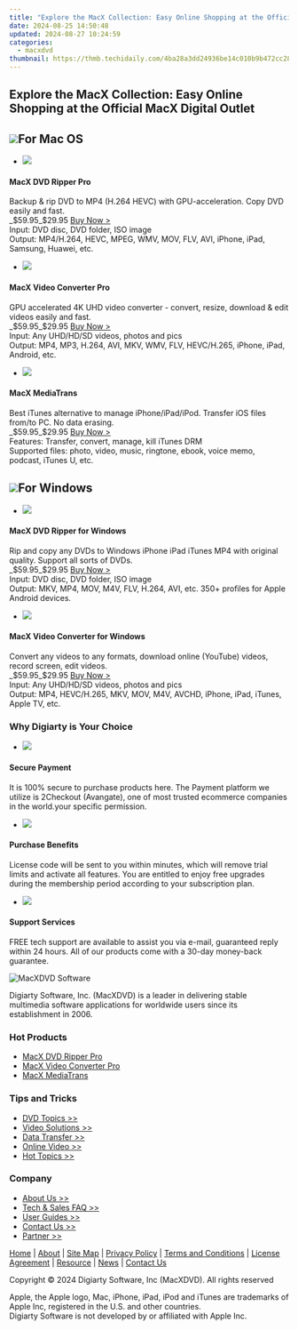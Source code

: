 ```yaml
---
title: "Explore the MacX Collection: Easy Online Shopping at the Official MacX Digital Outlet"
date: 2024-08-25 14:50:48
updated: 2024-08-27 10:24:59
categories:
  - macxdvd
thumbnail: https://thmb.techidaily.com/4ba28a3dd24936be14c010b9b472cc28e6164f2ddc628c9763c3b8ea3ee12f42.png
---
```


## Explore the MacX Collection: Easy Online Shopping at the Official MacX Digital Outlet

## ![](https://www.macxdvd.com/image-style/buy-nineteen/mac-rainbow.png)For Mac OS

* ![](https://www.macxdvd.com/image-style/series-update/box-drp.png)  
#### MacX DVD Ripper Pro  
Backup & rip DVD to MP4 (H.264 HEVC) with GPU-acceleration. Copy DVD easily and fast.  
_$59.95_$29.95 [Buy Now >](https://tools.techidaily.com/macxdvd/products/)  
Input: DVD disc, DVD folder, ISO image  
Output: MP4/H.264, HEVC, MPEG, WMV, MOV, FLV, AVI, iPhone, iPad, Samsung, Huawei, etc.
* ![](https://www.macxdvd.com/image-style/series-update/box-vcp.png)  
#### MacX Video Converter Pro  
GPU accelerated 4K UHD video converter - convert, resize, download & edit videos easily and fast.  
_$59.95_$29.95 [Buy Now >](https://tools.techidaily.com/macxdvd/products/)  
Input: Any UHD/HD/SD videos, photos and pics  
Output: MP4, MP3, H.264, AVI, MKV, WMV, FLV, HEVC/H.265, iPhone, iPad, Android, etc.
* ![](https://www.macxdvd.com/image-style/series-update/box-mediatrans.png)  
#### MacX MediaTrans  
Best iTunes alternative to manage iPhone/iPad/iPod. Transfer iOS files from/to PC. No data erasing.  
_$59.95_$29.95 [Buy Now >](https://tools.techidaily.com/macxdvd/products/)  
Features: Transfer, convert, manage, kill iTunes DRM  
Supported files: photo, video, music, ringtone, ebook, voice memo, podcast, iTunes U, etc.


## ![](https://www.macxdvd.com/image-style/buy-nineteen/win-rainbow.png)For Windows

* ![](https://www.macxdvd.com/image-style/series-update/box-macdrp.png)  
#### MacX DVD Ripper for Windows  
Rip and copy any DVDs to Windows iPhone iPad iTunes MP4 with original quality. Support all sorts of DVDs.  
_$59.95_$29.95 [Buy Now >](https://tools.techidaily.com/macxdvd/products/)  
Input: DVD disc, DVD folder, ISO image  
Output: MKV, MP4, MOV, M4V, FLV, H.264, AVI, etc. 350+ profiles for Apple Android devices.
* ![](https://www.macxdvd.com/image-style/series-update/box-macvcp.png)  
#### MacX Video Converter for Windows  
Convert any videos to any formats, download online (YouTube) videos, record screen, edit videos.  
_$59.95_$29.95 [Buy Now >](https://tools.techidaily.com/macxdvd/products/)  
Input: Any UHD/HD/SD videos, photos and pics  
Output: MP4, HEVC/H.265, MKV, MOV, M4V, AVCHD, iPhone, iPad, iTunes, Apple TV, etc.


### Why Digiarty is Your Choice

* ![](https://www.macxdvd.com/image-style/buy-nineteen/icon-1.png)  
#### Secure Payment  
It is 100% secure to purchase products here. The Payment platform we utilize is 2Checkout (Avangate), one of most trusted ecommerce companies in the world.your specific permission.
* ![](https://www.macxdvd.com/image-style/buy-nineteen/icon-2.png)  
#### Purchase Benefits  
License code will be sent to you within minutes, which will remove trial limits and activate all features. You are entitled to enjoy free upgrades during the membership period according to your subscription plan.
* ![](https://www.macxdvd.com/image-style/buy-nineteen/icon-3.png)  
#### Support Services  
FREE tech support are available to assist you via e-mail, guaranteed reply within 24 hours. All of our products come with a 30-day money-back guarantee.


![MacXDVD Software](https://www.macxdvd.com/icon/logo.png) 

Digiarty Software, Inc. (MacXDVD) is a leader in delivering stable multimedia software applications for worldwide users since its establishment in 2006.

### Hot Products

* [MacX DVD Ripper Pro](https://tools.techidaily.com/macxdvd/products/)
* [MacX Video Converter Pro](https://tools.techidaily.com/macxdvd/products/)
* [MacX MediaTrans](https://tools.techidaily.com/macxdvd/products/)

### Tips and Tricks

* [DVD Topics >>](https://tools.techidaily.com/macxdvd/products/)
* [Video Solutions >>](https://tools.techidaily.com/macxdvd/products/)
* [Data Transfer >>](https://tools.techidaily.com/macxdvd/products/)
* [Online Video >>](https://tools.techidaily.com/macxdvd/products/)
* [Hot Topics >>](https://tools.techidaily.com/macxdvd/products/)

### Company

* [About Us >>](https://tools.techidaily.com/macxdvd/products/)
* [Tech & Sales FAQ >>](https://tools.techidaily.com/macxdvd/products/)
* [User Guides >>](https://tools.techidaily.com/macxdvd/products/)
* [Contact Us >>](https://tools.techidaily.com/macxdvd/products/)
* [Partner >>](https://tools.techidaily.com/macxdvd/products/)



[Home](https://tools.techidaily.com/macxdvd/products/) | [About](https://tools.techidaily.com/macxdvd/products/) | [Site Map](https://tools.techidaily.com/macxdvd/products/) | [Privacy Policy](https://tools.techidaily.com/macxdvd/products/) | [Terms and Conditions](https://tools.techidaily.com/macxdvd/products/) | [License Agreement](https://tools.techidaily.com/macxdvd/products/) | [Resource](https://tools.techidaily.com/macxdvd/products/) | [News](https://tools.techidaily.com/macxdvd/products/) | [Contact Us](https://tools.techidaily.com/macxdvd/products/)

Copyright © 2024 Digiarty Software, Inc (MacXDVD). All rights reserved

Apple, the Apple logo, Mac, iPhone, iPad, iPod and iTunes are trademarks of Apple Inc, registered in the U.S. and other countries.  
Digiarty Software is not developed by or affiliated with Apple Inc.

<ins class="adsbygoogle"
     style="display:block"
     data-ad-format="autorelaxed"
     data-ad-client="ca-pub-7571918770474297"
     data-ad-slot="1223367746"></ins>



<ins class="adsbygoogle"
     style="display:block"
     data-ad-client="ca-pub-7571918770474297"
     data-ad-slot="8358498916"
     data-ad-format="auto"
     data-full-width-responsive="true"></ins>
